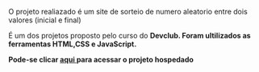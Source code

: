 <p> O projeto realiazado é um site de sorteio de numero aleatorio entre dois valores (inicial e final)</p>

É um dos projetos proposto pelo curso do <b>Devclub<b>. Foram ultilizados as ferramentas HTML,CSS e JavaScript.


Pode-se clicar <a href="http://127.0.0.1:5500/index.html"> aqui </a> para acessar o projeto hospedado

